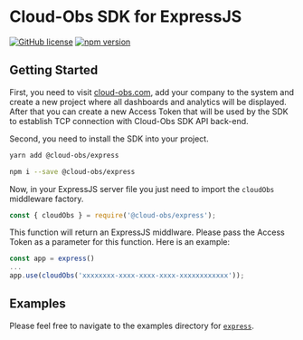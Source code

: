 # Cloud-Obs SDK for ExpressJS

[![GitHub license](https://img.shields.io/badge/license-MIT-blue.svg?style=flat-square)](https://github.com/ddoronin/bytable/blob/master/LICENSE)
[![npm version](https://img.shields.io/npm/v/@cloud-obs/express.svg?style=flat-square)](https://www.npmjs.com/package/@cloud-obs/express)

## Getting Started

First, you need to visit [cloud-obs.com](http://app.cloud-obs.com), add your company to the system and create a new project where all dashboards and analytics will be displayed. After that you can create a new Access Token that will be used by the SDK to establish TCP connection with Cloud-Obs SDK API back-end.

Second, you need to install the SDK into your project. 

```bash
yarn add @cloud-obs/express

npm i --save @cloud-obs/express
```

Now, in your ExpressJS server file you just need to import the `cloudObs` middleware factory.

```typescript
const { cloudObs } = require('@cloud-obs/express');
```

This function will return an ExpressJS middlware. Please pass the Access Token as a parameter for this function. Here is an example:

```typescript
const app = express()
...
app.use(cloudObs('xxxxxxxx-xxxx-xxxx-xxxx-xxxxxxxxxxxx'));
```

## Examples

Please feel free to navigate to the examples directory for [`express`](/packages/express).
